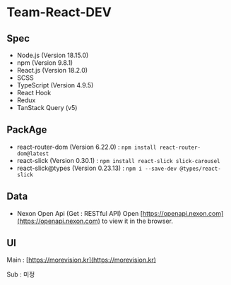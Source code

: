 # Team-React-DEV


## Spec

- Node.js (Version 18.15.0)
- npm (Version 9.8.1)
- React.js (Version 18.2.0)
- SCSS
- TypeScript (Version 4.9.5)
- React Hook
- Redux
- TanStack Query (v5)

## PackAge
- react-router-dom (Version 6.22.0) : `npm install react-router-dom@latest`
- react-slick (Version 0.30.1) : `npm install react-slick slick-carousel`
- react-slick@types (Version 0.23.13) : `npm i --save-dev @types/react-slick`


## Data

- Nexon Open Api (Get : RESTful API) 
Open [https://openapi.nexon.com](https://openapi.nexon.com) to view it in the browser.


## UI

Main : [https://morevision.kr](https://morevision.kr)

Sub : 미정
